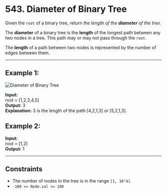 # 543. Diameter of Binary Tree

Given the `root` of a binary tree, return *the length of the **diameter** of the tree*.

The **diameter** of a binary tree is the **length** of the longest path between any two nodes in a tree. This path may or may not pass through the `root`.

The **length** of a path between two nodes is represented by the number of edges between them.

---

## Example 1:

![Diameter of Binary Tree](https://assets.leetcode.com/uploads/2021/03/06/diamtree.jpg)

**Input:**  
root = [1,2,3,4,5]  
**Output:** 3  
**Explanation:** 3 is the length of the path [4,2,1,3] or [5,2,1,3].

## Example 2:

**Input:**  
root = [1,2]  
**Output:** 1

---

## Constraints

- The number of nodes in the tree is in the range `[1, 10^4]`.
- `-100 <= Node.val <= 100`


